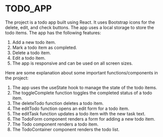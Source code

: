 # TODO_APP

The project is a todo app built using React. It uses Bootstrap icons for the delete, edit, and check buttons.
The app uses a local storage to store the todo items.
The app has the following features:
1. Add a new todo item.
2. Mark a todo item as completed.
3. Delete a todo item.
4. Edit a todo item.
5. The app is responsive and can be used on all screen sizes.

Here are some explanation about some important functions/components in the project:
1. The app uses the useState hook to manage the state of the todo items.
2. The toggleComplete function toggles the completed status of a todo item.
3. The deleteTodo function deletes a todo item.
4. The editTodo function opens an edit form for a todo item.
5. The editTask function updates a todo item with the new task text.
6. The TodoForm component renders a form for adding a new todo item.
7. The Todo component renders a todo item.
8. The TodoContainer component renders the todo list.
